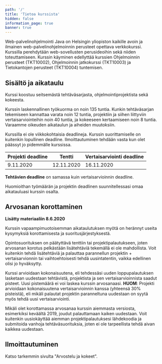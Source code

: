 ```yaml
---
path: '/'
title: 'Tietoa kurssista'
hidden: false
information_page: true
banner: true
---
```


Web-palvelinohjelmointi Java on Helsingin yliopiston kaikille avoin ja
ilmainen web-palvelinohjelmoinnin perusteet opettava verkkokurssi.
Kurssilla perehdytään web-sovellusten perusideoihin sekä niiden
toteuttamiseen. Kurssin käyminen edellyttää kurssien Ohjelmoinnin
perusteet (TKT10002), Ohjelmoinnin jatkokurssi (TKT10003) ja
Tietokantojen perusteet (TKT10004) tuntemisen.

## Sisältö ja aikataulu ##

Kurssi koostuu seitsemästä tehtäväsarjasta, ohjelmointiprojektista sekä kokeesta.

Kurssin laskennallinen työkuorma on noin 135 tuntia. Kunkin tehtäväsarjan tekemiseen kannattaa varata noin 12 tuntia, projektiin ja siihen liittyviin vertaisarviointeihin noin 40 tuntia, ja kokeeseen kertaamiseen noin 8 tuntia. Varaamme oikeuden aikataulun ja aiheiden muutoksiin.

Kurssilla ei ole viikkokohtaisia deadlineja. Kurssin suorittamiselle on kuitenkin lopullinen deadline. Ilmoittautuminen tehdään vasta kun olet päässyt jo pidemmälle kurssissa.

| Projekti deadline | Tentti | Vertaisarviointi deadline |
|---|---|---|
| 9.11.2020 | 12.11.2020 | 16.11.2020 |

**Tehtävien deadline** on samassa kuin vertaisarvioinnin deadline.

Huomioithan työmäärän ja projektin deadlinen suunnitellessasi omaa aikatauluasi kurssin osalta.

## Arvosanan korottaminen ##

**Lisätty materiaaliin 8.6.2020**

Kurssin vapaampimuotoisemman aikataulutuksen myötä on herännyt useita kysymyksiä korottamisesta ja suoritusjärjestyksestä.

Opintosuorituksen on päätyttävä tenttiin tai projektipalautukseen, joten arvosanan korotus pelkästään lisätehtäviä tekemällä ei ole mahdollista. Voit kuitenkin tehdä lisätehtäviä ja palauttaa parannellun projektin + vertaisarvionnin tai vaihtoehtoisesti tehdä uusintatentin, vaikka edellinen olisi jo hyväksytty. 

Kurssi arvioidaan kokonaisuutena, eli tehdessäsi uuden loppupalautuksen lasketaan uudestaan tehtävistä, projektista ja sen vertaisarvioinnista saadut pisteet. Uusi pistemäärä ei voi laskea kurssin arvosanaasi. **HUOM**: Projekti arvioidaan kokonaisuutena vertaisarvioinnin kanssa (yhteensä 30% pisteistä), eli mikäli palautat projektin paranneltuna uudestaan on syytä myös tehdä uusi vertaisarviointi.

Mikäli olet korottamassa arvosanaa kurssin aiemmasta versiosta, esimerkiksi keväältä 2019, joudut palauttamaan kaiken uudestaan. Voit kuitenkin uusiokäyttää aiemman projektipalautuksesi lähdekoodia ja submitoida vanhoja tehtäväsuorituksia, joten ei ole tarpeellista tehdä aivan kaikkea uudestaan.

## Ilmoittautuminen ##
Katso tarkemmin sivulta "Arvostelu ja kokeet".
